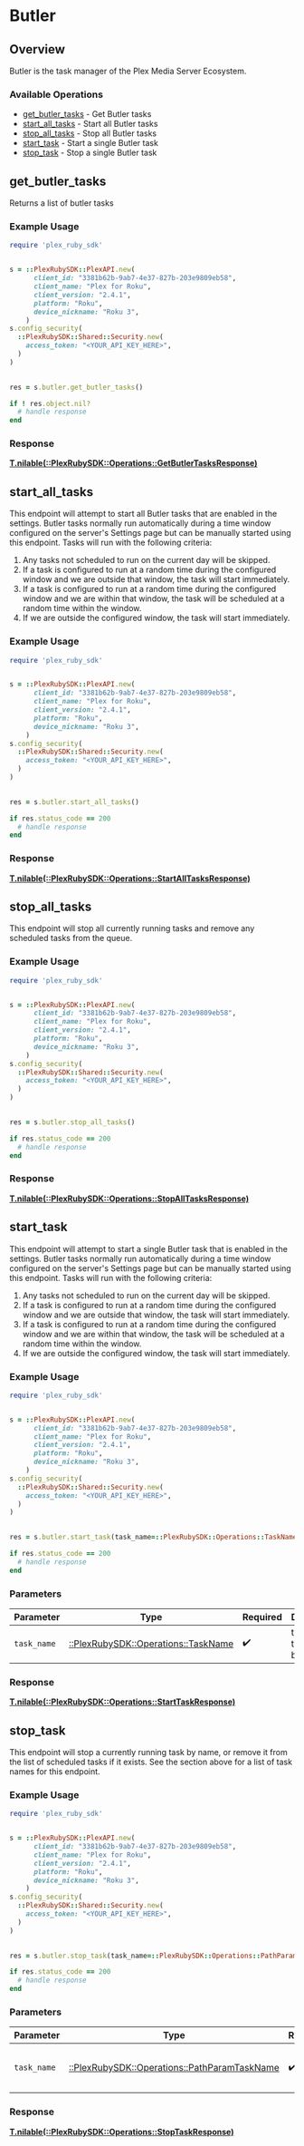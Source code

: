 # Butler

## Overview

Butler is the task manager of the Plex Media Server Ecosystem.


### Available Operations

* [get_butler_tasks](#get_butler_tasks) - Get Butler tasks
* [start_all_tasks](#start_all_tasks) - Start all Butler tasks
* [stop_all_tasks](#stop_all_tasks) - Stop all Butler tasks
* [start_task](#start_task) - Start a single Butler task
* [stop_task](#stop_task) - Stop a single Butler task

## get_butler_tasks

Returns a list of butler tasks

### Example Usage

```ruby
require 'plex_ruby_sdk'


s = ::PlexRubySDK::PlexAPI.new(
      client_id: "3381b62b-9ab7-4e37-827b-203e9809eb58",
      client_name: "Plex for Roku",
      client_version: "2.4.1",
      platform: "Roku",
      device_nickname: "Roku 3",
    )
s.config_security(
  ::PlexRubySDK::Shared::Security.new(
    access_token: "<YOUR_API_KEY_HERE>",
  )
)

    
res = s.butler.get_butler_tasks()

if ! res.object.nil?
  # handle response
end

```

### Response

**[T.nilable(::PlexRubySDK::Operations::GetButlerTasksResponse)](../../models/operations/getbutlertasksresponse.md)**



## start_all_tasks

This endpoint will attempt to start all Butler tasks that are enabled in the settings. Butler tasks normally run automatically during a time window configured on the server's Settings page but can be manually started using this endpoint. Tasks will run with the following criteria:
1. Any tasks not scheduled to run on the current day will be skipped.
2. If a task is configured to run at a random time during the configured window and we are outside that window, the task will start immediately.
3. If a task is configured to run at a random time during the configured window and we are within that window, the task will be scheduled at a random time within the window.
4. If we are outside the configured window, the task will start immediately.


### Example Usage

```ruby
require 'plex_ruby_sdk'


s = ::PlexRubySDK::PlexAPI.new(
      client_id: "3381b62b-9ab7-4e37-827b-203e9809eb58",
      client_name: "Plex for Roku",
      client_version: "2.4.1",
      platform: "Roku",
      device_nickname: "Roku 3",
    )
s.config_security(
  ::PlexRubySDK::Shared::Security.new(
    access_token: "<YOUR_API_KEY_HERE>",
  )
)

    
res = s.butler.start_all_tasks()

if res.status_code == 200
  # handle response
end

```

### Response

**[T.nilable(::PlexRubySDK::Operations::StartAllTasksResponse)](../../models/operations/startalltasksresponse.md)**



## stop_all_tasks

This endpoint will stop all currently running tasks and remove any scheduled tasks from the queue.


### Example Usage

```ruby
require 'plex_ruby_sdk'


s = ::PlexRubySDK::PlexAPI.new(
      client_id: "3381b62b-9ab7-4e37-827b-203e9809eb58",
      client_name: "Plex for Roku",
      client_version: "2.4.1",
      platform: "Roku",
      device_nickname: "Roku 3",
    )
s.config_security(
  ::PlexRubySDK::Shared::Security.new(
    access_token: "<YOUR_API_KEY_HERE>",
  )
)

    
res = s.butler.stop_all_tasks()

if res.status_code == 200
  # handle response
end

```

### Response

**[T.nilable(::PlexRubySDK::Operations::StopAllTasksResponse)](../../models/operations/stopalltasksresponse.md)**



## start_task

This endpoint will attempt to start a single Butler task that is enabled in the settings. Butler tasks normally run automatically during a time window configured on the server's Settings page but can be manually started using this endpoint. Tasks will run with the following criteria:
1. Any tasks not scheduled to run on the current day will be skipped.
2. If a task is configured to run at a random time during the configured window and we are outside that window, the task will start immediately.
3. If a task is configured to run at a random time during the configured window and we are within that window, the task will be scheduled at a random time within the window.
4. If we are outside the configured window, the task will start immediately.


### Example Usage

```ruby
require 'plex_ruby_sdk'


s = ::PlexRubySDK::PlexAPI.new(
      client_id: "3381b62b-9ab7-4e37-827b-203e9809eb58",
      client_name: "Plex for Roku",
      client_version: "2.4.1",
      platform: "Roku",
      device_nickname: "Roku 3",
    )
s.config_security(
  ::PlexRubySDK::Shared::Security.new(
    access_token: "<YOUR_API_KEY_HERE>",
  )
)

    
res = s.butler.start_task(task_name=::PlexRubySDK::Operations::TaskName::CLEAN_OLD_BUNDLES)

if res.status_code == 200
  # handle response
end

```

### Parameters

| Parameter                                                                  | Type                                                                       | Required                                                                   | Description                                                                |
| -------------------------------------------------------------------------- | -------------------------------------------------------------------------- | -------------------------------------------------------------------------- | -------------------------------------------------------------------------- |
| `task_name`                                                                | [::PlexRubySDK::Operations::TaskName](../../models/operations/taskname.md) | :heavy_check_mark:                                                         | the name of the task to be started.                                        |

### Response

**[T.nilable(::PlexRubySDK::Operations::StartTaskResponse)](../../models/operations/starttaskresponse.md)**



## stop_task

This endpoint will stop a currently running task by name, or remove it from the list of scheduled tasks if it exists. See the section above for a list of task names for this endpoint.


### Example Usage

```ruby
require 'plex_ruby_sdk'


s = ::PlexRubySDK::PlexAPI.new(
      client_id: "3381b62b-9ab7-4e37-827b-203e9809eb58",
      client_name: "Plex for Roku",
      client_version: "2.4.1",
      platform: "Roku",
      device_nickname: "Roku 3",
    )
s.config_security(
  ::PlexRubySDK::Shared::Security.new(
    access_token: "<YOUR_API_KEY_HERE>",
  )
)

    
res = s.butler.stop_task(task_name=::PlexRubySDK::Operations::PathParamTaskName::BACKUP_DATABASE)

if res.status_code == 200
  # handle response
end

```

### Parameters

| Parameter                                                                                    | Type                                                                                         | Required                                                                                     | Description                                                                                  |
| -------------------------------------------------------------------------------------------- | -------------------------------------------------------------------------------------------- | -------------------------------------------------------------------------------------------- | -------------------------------------------------------------------------------------------- |
| `task_name`                                                                                  | [::PlexRubySDK::Operations::PathParamTaskName](../../models/operations/pathparamtaskname.md) | :heavy_check_mark:                                                                           | The name of the task to be started.                                                          |

### Response

**[T.nilable(::PlexRubySDK::Operations::StopTaskResponse)](../../models/operations/stoptaskresponse.md)**

